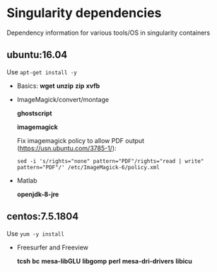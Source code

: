# Singularity dependencies
Dependency information for various tools/OS in singularity containers

## ubuntu:16.04

Use `apt-get install -y`

* Basics: __wget__ __unzip__ __zip__ __xvfb__

* ImageMagick/convert/montage

  __ghostscript__

  __imagemagick__

  Fix imagemagick policy to allow PDF output (https://usn.ubuntu.com/3785-1/):
 
  `sed -i 's/rights="none" pattern="PDF"/rights="read | write" pattern="PDF"/' /etc/ImageMagick-6/policy.xml`

* Matlab

  __openjdk-8-jre__


## centos:7.5.1804

Use `yum -y install`

* Freesurfer and Freeview

  __tcsh__
  __bc__
  __mesa-libGLU__
  __libgomp__
  __perl__
  __mesa-dri-drivers__
  __libicu__

